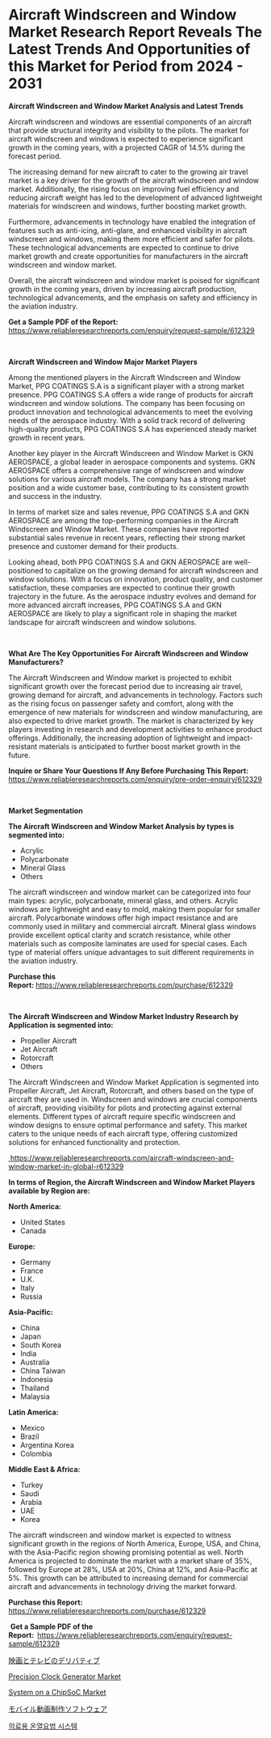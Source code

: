<p><h1>Aircraft Windscreen and Window Market Research Report Reveals The Latest Trends And Opportunities of this Market for Period from 2024 - 2031</h1></p><p><strong>Aircraft Windscreen and Window Market Analysis and Latest Trends</strong></p>
<p><p>Aircraft windscreen and windows are essential components of an aircraft that provide structural integrity and visibility to the pilots. The market for aircraft windscreen and windows is expected to experience significant growth in the coming years, with a projected CAGR of 14.5% during the forecast period.</p><p>The increasing demand for new aircraft to cater to the growing air travel market is a key driver for the growth of the aircraft windscreen and window market. Additionally, the rising focus on improving fuel efficiency and reducing aircraft weight has led to the development of advanced lightweight materials for windscreen and windows, further boosting market growth.</p><p>Furthermore, advancements in technology have enabled the integration of features such as anti-icing, anti-glare, and enhanced visibility in aircraft windscreen and windows, making them more efficient and safer for pilots. These technological advancements are expected to continue to drive market growth and create opportunities for manufacturers in the aircraft windscreen and window market.</p><p>Overall, the aircraft windscreen and window market is poised for significant growth in the coming years, driven by increasing aircraft production, technological advancements, and the emphasis on safety and efficiency in the aviation industry.</p></p>
<p><strong>Get a Sample PDF of the Report:&nbsp;</strong> <a href="https://www.reliableresearchreports.com/enquiry/request-sample/612329">https://www.reliableresearchreports.com/enquiry/request-sample/612329</a></p>
<p>&nbsp;</p>
<p><strong>Aircraft Windscreen and Window Major Market Players</strong></p>
<p><p>Among the mentioned players in the Aircraft Windscreen and Window Market, PPG COATINGS S.A is a significant player with a strong market presence. PPG COATINGS S.A offers a wide range of products for aircraft windscreen and window solutions. The company has been focusing on product innovation and technological advancements to meet the evolving needs of the aerospace industry. With a solid track record of delivering high-quality products, PPG COATINGS S.A has experienced steady market growth in recent years.</p><p>Another key player in the Aircraft Windscreen and Window Market is GKN AEROSPACE, a global leader in aerospace components and systems. GKN AEROSPACE offers a comprehensive range of windscreen and window solutions for various aircraft models. The company has a strong market position and a wide customer base, contributing to its consistent growth and success in the industry.</p><p>In terms of market size and sales revenue, PPG COATINGS S.A and GKN AEROSPACE are among the top-performing companies in the Aircraft Windscreen and Window Market. These companies have reported substantial sales revenue in recent years, reflecting their strong market presence and customer demand for their products.</p><p>Looking ahead, both PPG COATINGS S.A and GKN AEROSPACE are well-positioned to capitalize on the growing demand for aircraft windscreen and window solutions. With a focus on innovation, product quality, and customer satisfaction, these companies are expected to continue their growth trajectory in the future. As the aerospace industry evolves and demand for more advanced aircraft increases, PPG COATINGS S.A and GKN AEROSPACE are likely to play a significant role in shaping the market landscape for aircraft windscreen and window solutions.</p></p>
<p>&nbsp;</p>
<p><strong>What Are The Key Opportunities For Aircraft Windscreen and Window Manufacturers?</strong></p>
<p><p>The Aircraft Windscreen and Window market is projected to exhibit significant growth over the forecast period due to increasing air travel, growing demand for aircraft, and advancements in technology. Factors such as the rising focus on passenger safety and comfort, along with the emergence of new materials for windscreen and window manufacturing, are also expected to drive market growth. The market is characterized by key players investing in research and development activities to enhance product offerings. Additionally, the increasing adoption of lightweight and impact-resistant materials is anticipated to further boost market growth in the future.</p></p>
<p><strong>Inquire or Share Your Questions If Any Before Purchasing This Report:</strong> <a href="https://www.reliableresearchreports.com/enquiry/pre-order-enquiry/612329">https://www.reliableresearchreports.com/enquiry/pre-order-enquiry/612329</a></p>
<p>&nbsp;</p>
<p><strong>Market Segmentation</strong></p>
<p><strong>The Aircraft Windscreen and Window Market Analysis by types is segmented into:</strong></p>
<p><ul><li>Acrylic</li><li>Polycarbonate</li><li>Mineral Glass</li><li>Others</li></ul></p>
<p><p>The aircraft windscreen and window market can be categorized into four main types: acrylic, polycarbonate, mineral glass, and others. Acrylic windows are lightweight and easy to mold, making them popular for smaller aircraft. Polycarbonate windows offer high impact resistance and are commonly used in military and commercial aircraft. Mineral glass windows provide excellent optical clarity and scratch resistance, while other materials such as composite laminates are used for special cases. Each type of material offers unique advantages to suit different requirements in the aviation industry.</p></p>
<p><strong>Purchase this Report:&nbsp;</strong><a href="https://www.reliableresearchreports.com/purchase/612329">https://www.reliableresearchreports.com/purchase/612329</a></p>
<p>&nbsp;</p>
<p><strong>The Aircraft Windscreen and Window Market Industry Research by Application is segmented into:</strong></p>
<p><ul><li>Propeller Aircraft</li><li>Jet Aircraft</li><li>Rotorcraft</li><li>Others</li></ul></p>
<p><p>The Aircraft Windscreen and Window Market Application is segmented into Propeller Aircraft, Jet Aircraft, Rotorcraft, and others based on the type of aircraft they are used in. Windscreen and windows are crucial components of aircraft, providing visibility for pilots and protecting against external elements. Different types of aircraft require specific windscreen and window designs to ensure optimal performance and safety. This market caters to the unique needs of each aircraft type, offering customized solutions for enhanced functionality and protection.</p></p>
<p><a href="https://www.reliableresearchreports.com/aircraft-windscreen-and-window-market-in-global-r612329">&nbsp;https://www.reliableresearchreports.com/aircraft-windscreen-and-window-market-in-global-r612329</a></p>
<p><strong>In terms of Region, the Aircraft Windscreen and Window Market Players available by Region are:</strong></p>
<p>
    <p> <strong> North America: </strong>
        <ul>
            <li>United States</li>
            <li>Canada</li>
        </ul>
        </p> 
    <p> <strong> Europe: </strong>
        <ul>
            <li>Germany</li>
            <li>France</li>
            <li>U.K.</li>
            <li>Italy</li>
            <li>Russia</li>
        </ul>
        </p> 
    <p> <strong> Asia-Pacific: </strong>
        <ul>
            <li>China</li>
            <li>Japan</li>
            <li>South Korea</li>
            <li>India</li>
            <li>Australia</li>
            <li>China Taiwan</li>
            <li>Indonesia</li>
            <li>Thailand</li>
            <li>Malaysia</li>
        </ul>
        </p> 
    <p> <strong> Latin America: </strong>
        <ul>
            <li>Mexico</li>
            <li>Brazil</li>
            <li>Argentina Korea</li>
            <li>Colombia</li>
        </ul>
        </p> 
    <p> <strong> Middle East & Africa: </strong>
        <ul>
            <li>Turkey</li>
            <li>Saudi</li>
            <li>Arabia</li>
            <li>UAE</li>
            <li>Korea</li>
        </ul>
    </p>
    </p>
<p><p>The aircraft windscreen and window market is expected to witness significant growth in the regions of North America, Europe, USA, and China, with the Asia-Pacific region showing promising potential as well. North America is projected to dominate the market with a market share of 35%, followed by Europe at 28%, USA at 20%, China at 12%, and Asia-Pacific at 5%. This growth can be attributed to increasing demand for commercial aircraft and advancements in technology driving the market forward.</p></p>
<p><strong>Purchase this Report: </strong><a href="https://www.reliableresearchreports.com/purchase/612329">https://www.reliableresearchreports.com/purchase/612329</a></p>
<p>&nbsp;<strong>Get a Sample PDF of the Report:&nbsp;&nbsp;</strong><a href="https://www.reliableresearchreports.com/enquiry/request-sample/612329">https://www.reliableresearchreports.com/enquiry/request-sample/612329</a></p>
<p><strong></strong></p>
<p><p><a href="https://github.com/cnnriuez22368/Market-Research-Report-List-2/blob/main/7614618118513.md">映画とテレビのデリバティブ</a></p><p><a href="https://github.com/seekum/Market-Research-Report-List-3/blob/main/precision-clock-generator-market.md">Precision Clock Generator Market</a></p><p><a href="https://github.com/timeliteaut/Market-Research-Report-List-3/blob/main/system-on-a-chipsoc-market.md">System on a ChipSoC Market</a></p><p><a href="https://github.com/zekaoe592392/Market-Research-Report-List-2/blob/main/6858700118512.md">モバイル動画制作ソフトウェア</a></p><p><a href="https://github.com/bbbexter1/Market-Research-Report-List-1/blob/main/8288084125955.md">의료용 온열요법 시스템</a></p></p>